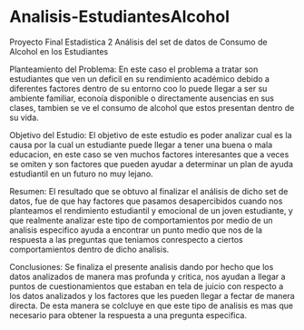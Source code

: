 # Analisis-EstudiantesAlcohol

Proyecto Final Estadistica 2
Análisis del set de datos de Consumo de Alcohol en los Estudiantes

Planteamiento del Problema: En este caso el problema a tratar son estudiantes que ven un deficil en su rendimiento académico debido a diferentes factores dentro de su entorno coo lo puede llegar a ser su ambiente familiar, econoía disponible o directamente ausencias en sus clases, tambien se ve el consumo de alcohol que estos presentan dentro de su vida.

Objetivo del Estudio: El objetivo de este estudio es poder analizar cual es la causa por la cual un estudiante puede llegar a tener una buena o mala educacion, en este caso se ven muchos factores interesantes que a veces se omiten y son factores que pueden ayudar a determinar un plan de ayuda estudiantil en un futuro no muy lejano.

Resumen: El resultado que se obtuvo al finalizar el análisis de dicho set de datos, fue de que hay factores que pasamos desapercibidos cuando nos planteamos el rendimiento estudiantil y emocional de un joven estudiante, y que realmente analizar este tipo de comportamientos por medio de un analisis especifico ayuda a encontrar un punto medio que nos de la respuesta a las preguntas que teniamos conrespecto a ciertos comportamientos dentro de dicho analisis.

Conclusiones: Se finaliza el presente analisis dando por hecho que los datos analizados de manera mas profunda y critica, nos ayudan a llegar a puntos de cuestionamientos que estaban en tela de juicio con respecto a los datos analizados y los factores que les pueden llegar a fectar de manera directa. De esta manera se colcluye en que este tipo de analisis es mas que necesario para obtener la respuesta a una pregunta especifica.
